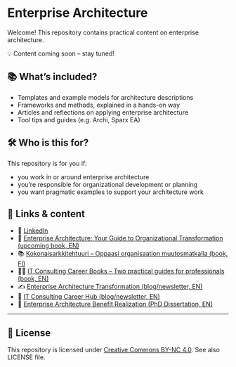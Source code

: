 # Enterprise Architecture

Welcome! This repository contains practical content on enterprise architecture.

💡 Content coming soon – stay tuned!

## 📚 What’s included?

- Templates and example models for architecture descriptions
- Frameworks and methods, explained in a hands-on way
- Articles and reflections on applying enterprise architecture
- Tool tips and guides (e.g. Archi, Sparx EA)

## 🛠️ Who is this for?

This repository is for you if:

- you work in or around enterprise architecture
- you’re responsible for organizational development or planning
- you want pragmatic examples to support your architecture work

## 🔗 Links & content

- 🔗 [LinkedIn](https://www.linkedin.com/in/eetuniemiphd)
- 📖 [Enterprise Architecture: Your Guide to Organizational Transformation (upcoming book, EN)](https://enterprisearchitectureguide.com)
- 📚 [Kokonaisarkkitehtuuri – Oppaasi organisaation muutosmatkalla (book, FI)](https://kokonaisarkkitehtuuri.com)
- 📒📘 [IT Consulting Career Books – Two practical guides for professionals (book, EN)](https://itconsulting.carrd.co)
- ✍️ [Enterprise Architecture Transformation (blog/newsletter, EN)](https://www.eatransformation.com)
- 💼 [IT Consulting Career Hub (blog/newsletter, EN)](https://www.itconsultingcareer.com)
- 📄 [Enterprise Architecture Benefit Realization (PhD Dissertation, EN)](http://urn.fi/URN:ISBN:978-952-15-3850-6)

---

## 📜 License

This repository is licensed under [Creative Commons BY-NC 4.0](https://creativecommons.org/licenses/by-nc/4.0/). See also LICENSE file.
